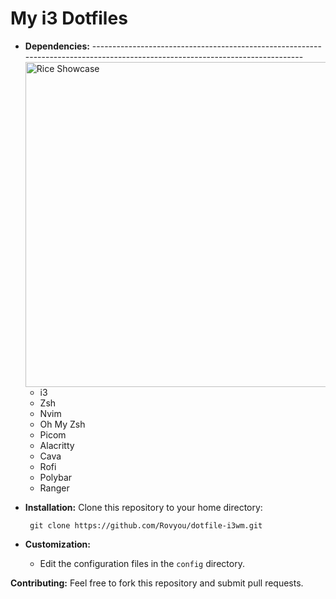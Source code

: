 # My i3 Dotfiles

* **Dependencies:** ------------------------------------------------------------------------------------------------------------------------------
    <img src="https://github.com/Rovyou/dotfile-i3wm/blob/main/images/desktop.gif?raw=true" alt="Rice Showcase" align="right" width="520px">
    * i3
    * Zsh
    * Nvim
    * Oh My Zsh
    * Picom
    * Alacritty
    * Cava
    * Rofi
    * Polybar
    * Ranger
  
* **Installation:**
       Clone this repository to your home directory:

       
       git clone https://github.com/Rovyou/dotfile-i3wm.git
       
* **Customization:**
    * Edit the configuration files in the `config` directory.

**Contributing:**
Feel free to fork this repository and submit pull requests.



